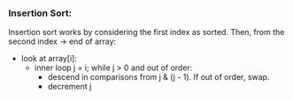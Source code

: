 ### Insertion Sort:

Insertion sort works by considering the first index as sorted. Then, from the second index -> end of array:

+ look at array[i]:
	+ inner loop j = i; while j > 0 and out of order:
		+ descend in comparisons from j & (j - 1). If out of order, swap.
		+ decrement j
